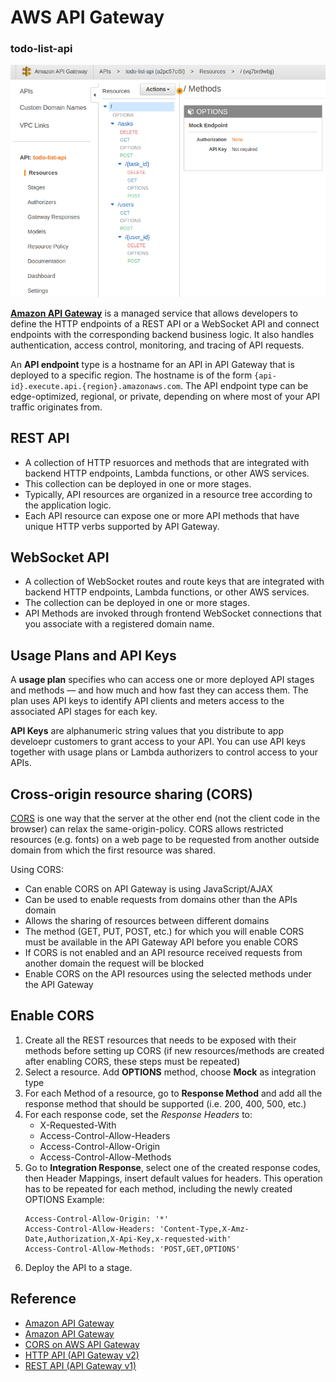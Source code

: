 # AWS API Gateway

### todo-list-api

![todo-list-api](assets/img/todo-list-api.png)

**[Amazon API Gateway](https://docs.aws.amazon.com/apigateway/latest/developerguide/welcome.html)** is a managed service that allows developers to define the HTTP endpoints of a REST API or a WebSocket API and connect endpoints with the corresponding backend business logic. It also handles authentication, access control, monitoring, and tracing of API requests.

An **API endpoint** type is a hostname for an API in API Gateway that is deployed to a specific region. The hostname is of the form `{api-id}.execute.api.{region}.amazonaws.com`. The API endpoint type can be edge-optimized, regional, or private, depending on where most of your API traffic originates from.

## REST API
* A collection of HTTP resuorces and methods that are integrated with backend HTTP endpoints, Lambda functions, or other AWS services.
* This collection can be deployed in one or more stages.
* Typically, API resources are organized in a resource tree according to the application logic.
* Each API resource can expose one or more API methods that have unique HTTP verbs supported by API Gateway.

## WebSocket API
* A collection of WebSocket routes and route keys that are integrated with backend HTTP endpoints, Lambda functions, or other AWS services.
* The collection can be deployed in one or more stages.
* API Methods are invoked through frontend WebSocket connections that you associate with a registered domain name.

## Usage Plans and API Keys
A **usage plan** specifies who can access one or more deployed API stages and methods — and how much and how fast they can access them. The plan uses API keys to identify API clients and meters access to the associated API stages for each key.

**API Keys** are alphanumeric string values that you distribute to app develoepr customers to grant access to your API. You can use API keys together with usage plans or Lambda authorizers to control access to your APIs.

## Cross-origin resource sharing (CORS)
[CORS](https://developer.mozilla.org/en-US/docs/Web/HTTP/CORS) is one way that the server at the other end (not the client code in the browser) can relax the same-origin-policy. CORS allows restricted resources (e.g. fonts) on a web page to be requested from another outside domain from which the first resource was shared.

Using CORS:
* Can enable CORS on API Gateway is using JavaScript/AJAX
* Can be used to enable requests from domains other than the APIs domain
* Allows the sharing of resources between different domains
* The method (GET, PUT, POST, etc.) for which you will enable CORS must be available in the API Gateway API before you enable CORS
* If CORS is not enabled and an API resource received requests from another domain the request will be blocked
* Enable CORS on the API resources using the selected methods under the API Gateway

## Enable CORS
1. Create all the REST resources that needs to be exposed with their methods before setting up CORS (if new resources/methods are created after enabling CORS, these steps must be repeated)
2. Select a resource. Add **OPTIONS** method, choose **Mock** as integration type
3. For each Method of a resource, go to **Response Method** and add all the response method that should be supported (i.e. 200, 400, 500, etc.)
4. For each response code, set the *Response Headers* to:
   * X-Requested-With
   * Access-Control-Allow-Headers
   * Access-Control-Allow-Origin
   * Access-Control-Allow-Methods
5. Go to **Integration Response**, select one of the created response codes, then Header Mappings, insert default values for headers. This operation has to be repeated for each method, including the newly created OPTIONS
   Example:
   ```
   Access-Control-Allow-Origin: '*'
   Access-Control-Allow-Headers: 'Content-Type,X-Amz-Date,Authorization,X-Api-Key,x-requested-with'
   Access-Control-Allow-Methods: 'POST,GET,OPTIONS'
   ```
6. Deploy the API to a stage.

## Reference
* [Amazon API Gateway](https://www.serverless.com/guides/amazon-api-gateway)
* [Amazon API Gateway](https://digitalcloud.training/amazon-api-gateway/)
* [CORS on AWS API Gateway](https://enable-cors.org/server_awsapigateway.html)
* [HTTP API (API Gateway v2)](https://www.serverless.com/framework/docs/providers/aws/events/http-api)
* [REST API (API Gateway v1)](https://www.serverless.com/framework/docs/providers/aws/events/apigateway#lambda-proxy-integration)